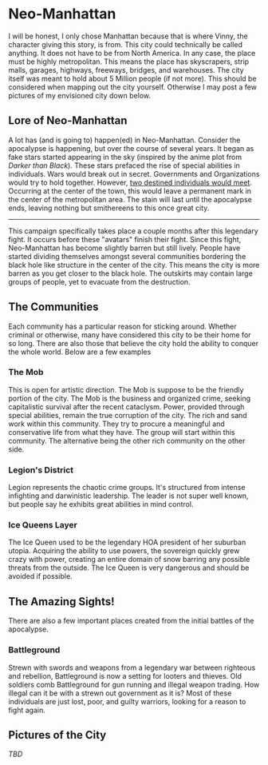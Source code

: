 Neo-Manhattan
======

I will be honest, I only chose Manhattan because that is where Vinny, the character giving this story, is from. This city could technically be called anything. It does not have to be from North America. In any case, the place must be highly metropolitan. This means the place has skyscrapers, strip malls, garages, highways, freeways, bridges, and warehouses. The city itself was meant to hold about 5 Million people (if not more). This should be considered when mapping out the city yourself. Otherwise I may post a few pictures of my envisioned city down below.

## Lore of Neo-Manhattan
A lot has (and is going to) happen(ed) in Neo-Manhattan. Consider the apocalypse is happening, but over the course of several years. It began as fake stars started appearing in the sky (inspired by the anime plot from *Darker than Black*). These stars prefaced the rise of special abilities in individuals. Wars would break out in secret. Governments and Organizations would try to hold together. However, [two destined individuals would meet](https://open.spotify.com/track/2sFUNO7GTx5VbKRwPhbEmF?si=GFoOKhlDSwubtiZKZJjxpA). Occurring at the center of the town, this would leave a permanent mark in the center of the metropolitan area. The stain will last until the apocalypse ends, leaving nothing but smithereens to this once great city. 

***

This campaign specifically takes place a couple months after this legendary fight. It occurs before these "avatars" finish their fight. Since this fight, Neo-Manhattan has become slightly barren but still lively. People have started dividing themselves amongst several communities bordering the black hole like structure in the center of the city. This means the city is more barren as you get closer to the black hole. The outskirts may contain large groups of people, yet to evacuate from the destruction.

## The Communities
Each community has a particular reason for sticking around. Whether criminal or otherwise, many have considered this city to be their home for so long. There are also those that believe the city hold the ability to conquer the whole world. Below are a few examples

### The Mob
This is open for artistic direction. The Mob is suppose to be the friendly portion of the city. The Mob is the business and organized crime, seeking capitalistic survival after the recent cataclysm. Power, provided through special abilities, remain the true corruption of the city. The rich and sand work within this community. They try to procure a meaningful and conservative life from what they have. The group will start within this community. The alternative being the other rich community on the other side.

### Legion's District
Legion represents the chaotic crime groups. It's structured from intense infighting and darwinistic leadership. The leader is not super well known, but people say he exhibits great abilities in mind control.

### Ice Queens Layer
The Ice Queen used to be the legendary HOA president of her suburban utopia. Acquiring the ability to use powers, the sovereign quickly grew crazy with power, creating an entire domain of snow barring any possible threats from the outside. The Ice Queen is very dangerous and should be avoided if possible.

## The Amazing Sights!
There are also a few important places created from the initial battles of the apocalypse.

### Battleground
Strewn with swords and weapons from a legendary war between righteous and rebellion, Battleground is now a setting for looters and thieves. Old soldiers comb Battleground for gun running and illegal weapon trading. How illegal can it be with a strewn out government as it is? Most of these individuals are just lost, poor, and guilty warriors, looking for a reason to fight again.

## Pictures of the City
*TBD*